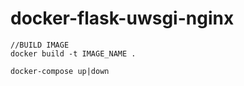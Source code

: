 # docker-flask-uwsgi-nginx

```
//BUILD IMAGE
docker build -t IMAGE_NAME .

docker-compose up|down
```
